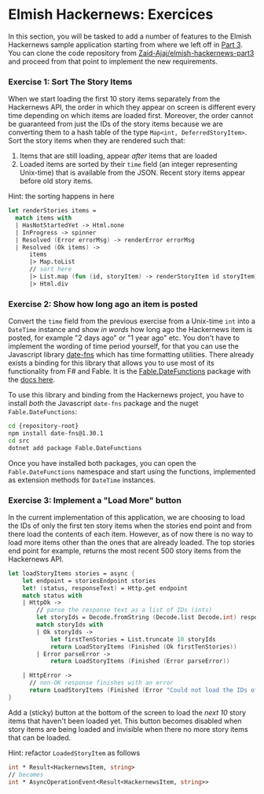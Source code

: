 # Elmish Hackernews: Exercices

In this section, you will be tasked to add a number of features to the Elmish Hackernews sample application starting from where we left off in [Part 3](elmish-hackernews-part3). You can clone the code repository from [Zaid-Ajaj/elmish-hackernews-part3](https://github.com/Zaid-Ajaj/elmish-hackernews-part3) and proceed from that point to implement the new requirements.

### Exercise 1: Sort The Story Items

When we start loading the first 10 story items separately from the Hackernews API, the order in which they appear on screen is different every time depending on which items are loaded first. Moreover, the order cannot be guaranteed from just the IDs of the story items because we are converting them to a hash table of the type `Map<int, DeferredStoryItem>`. Sort the story items when they are rendered such that:
 1. Items that are still loading, appear *after* items that are loaded
 2. Loaded items are sorted by their `time` field (an integer representing Unix-time) that is available from the JSON. Recent story items appear before old story items.

Hint: the sorting happens in here
```fsharp {highlight: [9]}
let renderStories items =
  match items with
  | HasNotStartedYet -> Html.none
  | InProgress -> spinner
  | Resolved (Error errorMsg) -> renderError errorMsg
  | Resolved (Ok items) ->
      items
      |> Map.toList
      // sort here
      |> List.map (fun (id, storyItem) -> renderStoryItem id storyItem)
      |> Html.div
```

### Exercise 2: Show how long ago an item is posted

Convert the `time` field from the previous exercise from a Unix-time `int` into a `DateTime` instance and show *in words* how long ago the Hackernews item is posted, for example "2 days ago" or "1 year ago" etc. You don't have to implement the wording of time period yourself, for that you can use the Javascript library [date-fns](https://date-fns.org/) which has time formatting utilities. There already exists a binding for this library that allows you to use most of its functionality from F# and Fable. It is the [Fable.DateFunctions](https://github.com/Zaid-Ajaj/Fable.DateFunctions) package with the [docs here](https://zaid-ajaj.github.io/Fable.DateFunctions/).

To use this library and binding from the Hackernews project, you have to install *both* the Javascript `date-fns` package and the nuget `Fable.DateFunctions`:
```bash
cd {repository-root}
npm install date-fns@1.30.1
cd src
dotnet add package Fable.DateFunctions
```
Once you have installed both packages, you can open the `Fable.DateFunctions` namespace and start using the functions, implemented as extension methods for `DateTime` instances.

### Exercise 3: Implement a "Load More" button

In the current implementation of this application, we are choosing to load the IDs of only the first ten story items when the stories end point and from there load the contents of each item. However, as of now there is no way to load more items other than the ones that are already loaded. The top stories end point for example, returns the most recent 500 story items from the Hackernews API.

```fsharp {highlight: [10]}
let loadStoryItems stories = async {
    let endpoint = storiesEndpoint stories
    let! (status, responseText) = Http.get endpoint
    match status with
    | HttpOk ->
        // parse the response text as a list of IDs (ints)
        let storyIds = Decode.fromString (Decode.list Decode.int) responseText
        match storyIds with
        | Ok storyIds ->
            let firstTenStories = List.truncate 10 storyIds
            return LoadStoryItems (Finished (Ok firstTenStories))
        | Error parseError ->
            return LoadStoryItems (Finished (Error parseError))

    | HttpError ->
      // non-OK response finishes with an error
      return LoadStoryItems (Finished (Error "Could not load the IDs of the story items."))
}
```

Add a (sticky) button at the bottom of the screen to load the *next 10* story items that haven't been loaded yet. This button becomes disabled when story items are being loaded and invisible when there no more story items that can be loaded.

Hint: refactor `LoadedStoryItem` as follows
```fsharp
int * Result<HackernewsItem, string>
// becomes
int * AsyncOperationEvent<Result<HackernewsItem, string>>
```